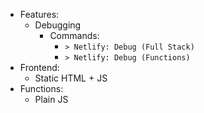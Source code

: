 - Features:
  - Debugging
    - Commands:
      - `> Netlify: Debug (Full Stack)`
      - `> Netlify: Debug (Functions)`
- Frontend:
  - Static HTML + JS
- Functions:
  - Plain JS
